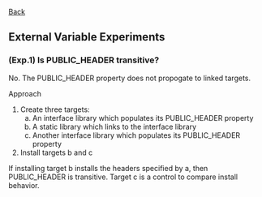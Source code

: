 [Back](../../README.md)

## External Variable Experiments

### (Exp.1) Is PUBLIC_HEADER transitive?
No. The PUBLIC_HEADER property does not propogate to linked targets.

Approach
1. Create three targets: <ol type="a">
	<li> <!-- a. --> An interface library which populates its PUBLIC_HEADER property</li>
	<li> <!-- b. --> A static library which links to the interface library</li>
	<li> <!-- c. --> Another interface library which populates its PUBLIC_HEADER property</li></ol>
2. Install targets b and c

If installing target b installs the headers specified by a, then PUBLIC_HEADER is transitive.
Target c is a control to compare install behavior.
